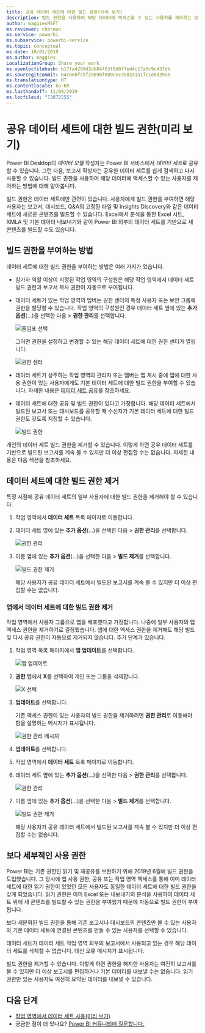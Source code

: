 ```yaml
---
title: 공유 데이터 세트에 대한 빌드 권한(미리 보기)
description: 빌드 권한을 사용하여 해당 데이터에 액세스할 수 있는 사용자를 제어하는 방법에 대해 알아봅니다.
author: maggiesMSFT
ms.reviewer: chbraun
ms.service: powerbi
ms.subservice: powerbi-service
ms.topic: conceptual
ms.date: 10/01/2019
ms.author: maggies
LocalizationGroup: Share your work
ms.openlocfilehash: b17fa4299d2db84f63f0d8f7ed4c17a0c9c437db
ms.sourcegitcommit: 64c860fcbf2969bf089cec358331a1fc1e0d39a8
ms.translationtype: HT
ms.contentlocale: ko-KR
ms.lasthandoff: 11/09/2019
ms.locfileid: "73872555"
---
```

# <a name="build-permission-for-shared-datasets-preview"></a>공유 데이터 세트에 대한 빌드 권한(미리 보기)

Power BI Desktop의 *데이터 모델* 작성자는 Power BI 서비스에서 *데이터 세트*로 공유할 수 있습니다. 그런 다음, 보고서 작성자는 공유한 데이터 세트를 쉽게 검색하고 다시 사용할 수 있습니다. 빌드 권한을 사용하여 해당 데이터에 액세스할 수 있는 사용자를 제어하는 방법에 대해 알아봅니다.

빌드 권한은 데이터 세트에만 관련이 있습니다. 사용자에게 빌드 권한을 부여하면 해당 사용자는 보고서, 대시보드, Q&A의 고정된 타일 및 Insights Discovery와 같은 데이터 세트에 새로운 콘텐츠를 빌드할 수 있습니다. Excel에서 분석을 통한 Excel 시트, XMLA 및 기본 데이터 내보내기와 같이 Power BI 외부의 데이터 세트를 기반으로 새 콘텐츠를 빌드할 수도 있습니다.

## <a name="ways-to-give-build-permission"></a>빌드 권한을 부여하는 방법

데이터 세트에 대한 빌드 권한을 부여하는 방법은 여러 가지가 있습니다.

- 참가자 역할 이상이 지정된 작업 영역의 구성원은 해당 작업 영역에서 데이터 세트 빌드 권한과 보고서 복사 권한이 자동으로 부여됩니다.
 
- 데이터 세트가 있는 작업 영역의 멤버는 권한 센터의 특정 사용자 또는 보안 그룹에 권한을 할당할 수 있습니다. 작업 영역의 구성원인 경우 데이터 세트 옆에 있는 **추가 옵션**(...)을 선택한 다음 > **권한 관리**를 선택합니다.

    ![줄임표 선택](media/service-datasets-build-permissions/power-bi-dataset-permissions-new-look.png)

    그러면 권한을 설정하고 변경할 수 있는 해당 데이터 세트에 대한 권한 센터가 열립니다.

    ![권한 센터](media/service-datasets-build-permissions/power-bi-dataset-remove-permissions-no-callouts.png)

- 데이터 세트가 상주하는 작업 영역의 관리자 또는 멤버는 앱 게시 중에 앱에 대한 사용 권한이 있는 사용자에게도 기본 데이터 세트에 대한 빌드 권한을 부여할 수 있습니다. 자세한 내용은 [데이터 세트 공유](service-datasets-share.md)를 참조하세요.

- 데이터 세트에 대한 공유 및 빌드 권한이 있다고 가정합니다. 해당 데이터 세트에서 빌드된 보고서 또는 대시보드를 공유할 때 수신자가 기본 데이터 세트에 대한 빌드 권한도 갖도록 지정할 수 있습니다.

    ![빌드 권한](media/service-datasets-build-permissions/power-bi-share-report-allow-users.png)

개인의 데이터 세트 빌드 권한을 제거할 수 있습니다. 이렇게 하면 공유 데이터 세트를 기반으로 빌드된 보고서를 계속 볼 수 있지만 더 이상 편집할 수는 없습니다. 자세한 내용은 다음 섹션을 참조하세요.

## <a name="remove-build-permission-for-a-dataset"></a>데이터 세트에 대한 빌드 권한 제거

특정 시점에 공유 데이터 세트의 일부 사용자에 대한 빌드 권한을 제거해야 할 수 있습니다. 

1. 작업 영역에서 **데이터 세트** 목록 페이지로 이동합니다. 
1. 데이터 세트 옆에 있는 **추가 옵션**(...)을 선택한 다음 > **권한 관리**를 선택합니다.

    ![권한 관리](media/service-datasets-build-permissions/power-bi-dataset-permissions-new-look.png)

1. 이름 옆에 있는 **추가 옵션**(...)을 선택한 다음 > **빌드 제거**를 선택합니다.

    ![빌드 권한 제거](media/service-datasets-build-permissions/power-bi-dataset-remove-build-permissions.png)

    해당 사용자가 공유 데이터 세트에서 빌드된 보고서를 계속 볼 수 있지만 더 이상 편집할 수는 없습니다.

### <a name="remove-build-permission-for-a-dataset-in-an-app"></a>앱에서 데이터 세트에 대한 빌드 권한 제거

작업 영역에서 사용자 그룹으로 앱을 배포했다고 가정합니다. 나중에 일부 사용자의 앱 액세스 권한을 제거하기로 결정했습니다. 앱에 대한 액세스 권한을 제거해도 해당 빌드 및 다시 공유 권한이 자동으로 제거되지 않습니다. 추가 단계가 있습니다. 

1. 작업 영역 목록 페이지에서 **앱 업데이트**를 선택합니다. 

    ![앱 업데이트](media/service-datasets-build-permissions/power-bi-app-update.png)

1. **권한** 탭에서 **X**를 선택하여 개인 또는 그룹을 삭제합니다. 

    ![X 선택](media/service-datasets-build-permissions/power-bi-app-delete-user.png)
1. **업데이트**를 선택합니다.

    기존 액세스 권한이 있는 사용자의 빌드 권한을 제거하려면 **권한 관리**로 이동해야 함을 설명하는 메시지가 표시됩니다. 

    ![권한 관리 메시지](media/service-datasets-build-permissions/power-bi-dataset-app-remove-message.png)

1. **업데이트**를 선택합니다.

1. 작업 영역에서 **데이터 세트** 목록 페이지로 이동합니다. 
1. 데이터 세트 옆에 있는 **추가 옵션**(...)을 선택한 다음 > **권한 관리**를 선택합니다.

    ![권한 관리](media/service-datasets-build-permissions/power-bi-dataset-permissions-new-look.png)

1. 이름 옆에 있는 **추가 옵션**(...)을 선택한 다음 > **빌드 제거**를 선택합니다.

    ![빌드 권한 제거](media/service-datasets-build-permissions/power-bi-dataset-remove-build-permissions.png)

    해당 사용자가 공유 데이터 세트에서 빌드된 보고서를 계속 볼 수 있지만 더 이상 편집할 수는 없습니다.

## <a name="more-granular-permissions"></a>보다 세부적인 사용 권한

Power BI는 기존 권한인 읽기 및 재공유를 보완하기 위해 2019년 6월에 빌드 권한을 도입했습니다. 그 당시에 앱 사용 권한, 공유 또는 작업 영역 액세스를 통해 이미 데이터 세트에 대한 읽기 권한이 있었던 모든 사용자도 동일한 데이터 세트에 대한 빌드 권한을 갖게 되었습니다. 읽기 권한은 이미 Excel 또는 내보내기의 분석을 사용하여 데이터 세트 위에 새 콘텐츠를 빌드할 수 있는 권한을 부여했기 때문에 자동으로 빌드 권한이 부여됩니다.

보다 세분화된 빌드 권한을 통해 기존 보고서나 대시보드의 콘텐츠만 볼 수 있는 사용자와 기본 데이터 세트에 연결된 콘텐츠를 만들 수 있는 사용자를 선택할 수 있습니다.

데이터 세트가 데이터 세트 작업 영역 외부의 보고서에서 사용되고 있는 경우 해당 데이터 세트를 삭제할 수 없습니다. 대신 오류 메시지가 표시됩니다.

빌드 권한을 제거할 수 있습니다. 이렇게 하면 권한을 해지한 사용자는 여전히 보고서를 볼 수 있지만 더 이상 보고서를 편집하거나 기본 데이터를 내보낼 수는 없습니다. 읽기 권한만 있는 사용자도 여전히 요약된 데이터를 내보낼 수 있습니다. 

## <a name="next-steps"></a>다음 단계

- [작업 영역에서 데이터 세트 사용(미리 보기)](service-datasets-across-workspaces.md)
- 궁금한 점이 더 있나요? [Power BI 커뮤니티에 질문합니다.](https://community.powerbi.com/)
